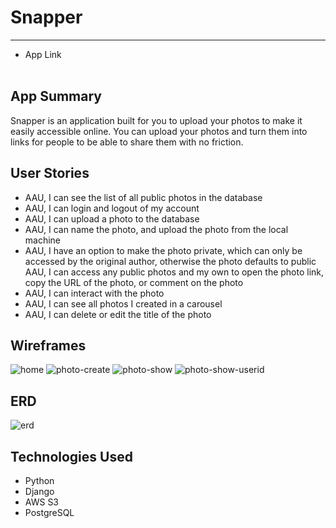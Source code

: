 # Snapper

---

- App Link
  <br>
  <br>

## App Summary

Snapper is an application built for you to upload your photos to make it easily accessible online. You can upload your photos and turn them into links for people to be able to share them with no friction.

## User Stories

- AAU, I can see the list of all public photos in the database
- AAU, I can login and logout of my account
- AAU, I can upload a photo to the database
- AAU, I can name the photo, and upload the photo from the local machine
- AAU, I have an option to make the photo private, which can only be accessed by the original author, otherwise the photo defaults to public
  AAU, I can access any public photos and my own to open the photo link, copy the URL of the photo, or comment on the photo
- AAU, I can interact with the photo
- AAU, I can see all photos I created in a carousel
- AAU, I can delete or edit the title of the photo

## Wireframes

![home](https://user-images.githubusercontent.com/60675322/116333424-4205cf80-a788-11eb-9406-98773d49c49c.JPG)
![photo-create](https://user-images.githubusercontent.com/60675322/116333421-403c0c00-a788-11eb-819b-724132d6070a.JPG)
![photo-show](https://user-images.githubusercontent.com/60675322/116333416-3e724880-a788-11eb-8f60-f1f8b53a9d31.JPG)
![photo-show-userid](https://user-images.githubusercontent.com/60675322/116333411-3ca88500-a788-11eb-8cb2-e4a7068ade84.JPG)

## ERD

![erd](https://user-images.githubusercontent.com/60675322/116333406-3adec180-a788-11eb-98ab-afdfbf6701b0.JPG)

## Technologies Used

- Python
- Django
- AWS S3
- PostgreSQL
